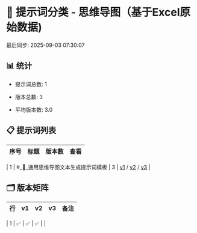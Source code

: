 # 📂 提示词分类 - 思维导图（基于Excel原始数据)

最后同步: 2025-09-03 07:30:07


## 📊 统计

- 提示词总数: 1

- 版本总数: 3  

- 平均版本数: 3.0


## 📋 提示词列表


| 序号 | 标题 | 版本数 | 查看 |
|------|------|--------|------|

| 1 | #_🧩_通用思维导图文本生成提示词模板 | 3 | [v1](./(1,1)_#_🧩_通用思维导图文本生成提示词模板.md) / [v2](./(1,2)_#_🧩_通用思维导图文本生成提示词模板.md) / [v3](./(1,3)_#_🧩_通用思维导图文本生成提示词模板.md) |


## 🗂️ 版本矩阵


| 行 | v1 | v2 | v3 | 备注 |
|---|---|---|---|---|

| 1 | ✅ | ✅ | ✅ |  |
